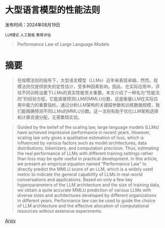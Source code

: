 # 大型语言模型的性能法则

发布时间：2024年08月19日

`LLM理论` `人工智能` `教育评估`

> Performance Law of Large Language Models

# 摘要

> 在规模法则的指导下，大型语言模型（LLMs）近年来表现卓越。然而，规模法则仅提供损失的定性估计，受多种因素影响。因此，在实际应用中，评估不同训练设置下LLMs的真实性能至关重要。本文介绍了一种名为“性能法则”的经验方程，它能直接预测LLM的MMLU分数，这是衡量LLM在实际应用中能力的重要指标。通过分析LLM架构的关键超参数和训练数据规模，我们能精确预测不同LLMs的MMLU分数。这一法则有助于优化LLM架构选择和计算资源分配，无需繁琐实验。

> Guided by the belief of the scaling law, large language models (LLMs) have achieved impressive performance in recent years. However, scaling law only gives a qualitative estimation of loss, which is influenced by various factors such as model architectures, data distributions, tokenizers, and computation precision. Thus, estimating the real performance of LLMs with different training settings rather than loss may be quite useful in practical development. In this article, we present an empirical equation named "Performance Law" to directly predict the MMLU score of an LLM, which is a widely used metric to indicate the general capability of LLMs in real-world conversations and applications. Based on only a few key hyperparameters of the LLM architecture and the size of training data, we obtain a quite accurate MMLU prediction of various LLMs with diverse sizes and architectures developed by different organizations in different years. Performance law can be used to guide the choice of LLM architecture and the effective allocation of computational resources without extensive experiments.

[Arxiv](https://arxiv.org/abs/2408.09895)